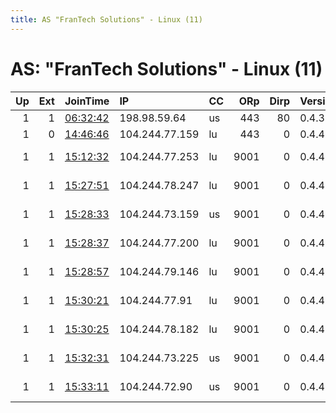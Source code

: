 ```yaml
---
title: AS "FranTech Solutions" - Linux (11)
---
```


# AS: "FranTech Solutions" - Linux (11)

|   Up |   Ext | JoinTime                                                                                            | IP             | CC   |   ORp |   Dirp | Version   | Contact                   | Nickname   |   eFamMembers |
|-----:|------:|:----------------------------------------------------------------------------------------------------|:---------------|:-----|------:|-------:|:----------|:--------------------------|:-----------|--------------:|
|    1 |     1 | [06:32:42](https://metrics.torproject.org/rs.html#details/4084E7226F6A6463C32F28841EA10A7796D10254) | 198.98.59.64   | us   |   443 |     80 | 0.4.3.6   | None                      | Unnamed    |             1 |
|    1 |     0 | [14:46:46](https://metrics.torproject.org/rs.html#details/32622C64ADAA16C3F1C33ECD9064E06FB7291FA1) | 104.244.77.159 | lu   |   443 |      0 | 0.4.4.5   | torrelay@minecraftaxolotl | Axolotl    |             1 |
|    1 |     1 | [15:12:32](https://metrics.torproject.org/rs.html#details/D89DEBD0B9A252DFF3A95BD91C803DD26CDF2095) | 104.244.77.253 | lu   |  9001 |      0 | 0.4.4.5   | hello at metatrongroup do | metatron   |             1 |
|    1 |     1 | [15:27:51](https://metrics.torproject.org/rs.html#details/5E7E0BFA6FD9CEE471460BEF835F15AE58F43865) | 104.244.78.247 | lu   |  9001 |      0 | 0.4.4.5   | hello at metatrongroup do | metatron   |             1 |
|    1 |     1 | [15:28:33](https://metrics.torproject.org/rs.html#details/379AF087904CC54936A60653F946859DF247C9E6) | 104.244.73.159 | us   |  9001 |      0 | 0.4.4.5   | hello at metatrongroup do | metatron   |             1 |
|    1 |     1 | [15:28:37](https://metrics.torproject.org/rs.html#details/FE39D95DA3E55399B22E9CFB3EC2113944751735) | 104.244.77.200 | lu   |  9001 |      0 | 0.4.4.5   | hello at metatrongroup do | metatron   |             1 |
|    1 |     1 | [15:28:57](https://metrics.torproject.org/rs.html#details/2DFE311BDB95A9F5054B7A11F0E3C860081AC8B0) | 104.244.79.146 | lu   |  9001 |      0 | 0.4.4.5   | hello at metatrongroup do | metatron   |             1 |
|    1 |     1 | [15:30:21](https://metrics.torproject.org/rs.html#details/C260497B8D062771C755E8316D65606E4343F9F9) | 104.244.77.91  | lu   |  9001 |      0 | 0.4.4.5   | hello at metatrongroup do | metatron   |             1 |
|    1 |     1 | [15:30:25](https://metrics.torproject.org/rs.html#details/A546E7D2646CF1724BBD294E01F30A2390567953) | 104.244.78.182 | lu   |  9001 |      0 | 0.4.4.5   | hello at metatrongroup do | metatron   |             1 |
|    1 |     1 | [15:32:31](https://metrics.torproject.org/rs.html#details/1A20F9F39305D18FFAEE75C0D084F40A54F0F8E7) | 104.244.73.225 | us   |  9001 |      0 | 0.4.4.5   | hello at metatrongroup do | metatron   |             1 |
|    1 |     1 | [15:33:11](https://metrics.torproject.org/rs.html#details/83F2A57446DDC1ECDEA9192E43E35FFCD5CE6F79) | 104.244.72.90  | us   |  9001 |      0 | 0.4.4.5   | hello at metatrongroup do | metatron   |             1 |
